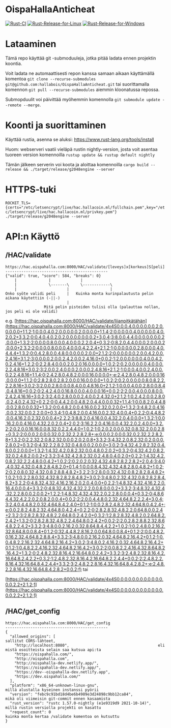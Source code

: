 # OispaHallaAnticheat
[![Rust-CI](https://github.com/hallabois/OispaHallaAnticheat/actions/workflows/rust.yml/badge.svg)](https://github.com/hallabois/OispaHallaAnticheat/actions/workflows/rust.yml)
[![Rust-Release-for-Linux](https://github.com/hallabois/OispaHallaAnticheat/actions/workflows/rust-artifact.yml/badge.svg)](https://github.com/hallabois/OispaHallaAnticheat/actions/workflows/rust-artifact.yml)
[![Rust-Release-for-Windows](https://github.com/hallabois/OispaHallaAnticheat/actions/workflows/rust-artifact-windows.yml/badge.svg)](https://github.com/hallabois/OispaHallaAnticheat/actions/workflows/rust-artifact-windows.yml)
# Lataaminen
Tämä repo käyttää git -submoduuleja, jotka pitää ladata ennen projektin koontia.

Voit ladata ne automaattisesti repon kanssa samaan aikaan käyttämällä komentoa ```git clone --recurse-submodules git@github.com:hallabois/OispaHallaAnticheat.git``` tai suorittamalla komennon ```git pull --recurse-submodules``` aiemmin kloonatussa repossa. 

Submopduulit voi päivittää myöhemmin komennolla ```git submodule update --remote --merge```.
# Koonti ja suorittaminen
Käyttää rustia, asenna se aluksi: https://www.rust-lang.org/tools/install

Huom: webserveri vaatii vieläpä rustin nightly-version, josta voit asentaa tuoreen version komennoilla ```rustup update && rustup default nightly```

Tämän jälkeen serverin voi koota ja aloittaa komennoilla ```cargo build --release && ./target/release/g2048engine --server```

# HTTPS-tuki
```ROCKET_TLS={certs="/etc/letsencrypt/live/hac.hallacoin.ml/fullchain.pem",key="/etc/letsencrypt/live/hac.hallacoin.ml/privkey.pem"} ./target/release/g2048engine --server```

# API:n Käyttö
## /HAC/validate
```
https://hac.oispahalla.com:8000/HAC/validate/[leveys]x[korkeus]S[peli]
---------------------------------------------
{"valid": true, "score": 584, "breaks": 0}
    |              |             |
    |              \-------\     \------------\
    |                      |                  |
Onko syöte validi peli     |   Kuinka monta kurinpalautusta pelin aikana käytettiin (-||-)
                           |
                 Mitä pelin pisteiden tulisi olla (palauttaa nollan, jos peli ei ole validi)
```
e.g. [https://hac.oispahalla.com:8000/HAC/validate/liianpitkätähän](https://hac.oispahalla.com:8000/HAC/validate/4x4S0.0.0.4.0.0.0.0.0.0.2.0.0.0.0.0+1,1.2;1:0.0.0.4.0.2.0.0.0.0.0.2.0.0.0.0+1,1.4;2:0.0.0.0.0.4.0.0.0.0.0.4.0.2.0.2+3,3.2;0:0.4.0.4.0.2.0.2.0.0.0.0.0.0.0.2+3,0.4;3:8.0.0.4.4.0.0.0.0.0.0.0.2.0.0.0+1,3.2;2:0.0.0.0.8.0.0.0.4.0.0.0.2.2.0.4+0,3.2;0:8.2.0.4.4.0.0.0.2.0.0.0.2.0.0.0+2,3.2;2:0.0.0.0.8.0.0.0.4.0.0.0.4.2.2.4+2,1.2;1:0.0.0.0.0.0.2.8.0.0.0.4.0.4.4.4+1,3.2;0:0.4.2.8.0.0.4.8.0.0.0.0.0.2.0.0+2,1.2;2:0.0.0.0.0.0.2.0.0.4.2.0.0.2.4.16+3,1.2;3:0.0.0.0.2.0.0.2.4.2.0.0.2.4.16.0+0,0.2;1:2.0.0.0.0.0.0.4.0.0.4.2.0.2.4.16+1,2.2;0:2.2.8.4.0.0.0.2.0.2.0.16.0.0.0.0+1,0.2;2:0.2.0.0.0.0.0.4.0.0.0.2.2.4.8.16+3,0.2;3:2.0.0.2.4.0.0.0.2.0.0.0.2.4.8.16+2,1.2;1:0.0.0.4.0.0.2.4.0.0.0.2.2.4.8.16+1,1.4;0:2.4.2.8.0.4.8.2.0.0.0.16.0.0.0.0+;e:2.4.2.8.0.4.8.2.0.0.0.16.0.0.0.0+1,1.2;0:2.8.2.8.0.2.8.2.0.0.0.16.0.0.0.0+1,0.2;2:0.2.0.0.0.0.0.8.0.8.2.2.2.2.8.16+3,0.2;3:2.0.0.2.8.0.0.0.8.4.0.0.4.8.16.0+2,1.2;1:0.0.0.4.0.0.2.8.0.0.8.4.0.4.8.16+0,0.2;0:2.4.2.4.0.0.16.8.0.0.0.4.0.0.0.16+0,0.2;2:2.0.0.4.0.0.0.8.0.0.2.4.2.4.16.16+3,0.2;3:2.4.0.2.8.0.0.0.2.4.0.0.2.4.32.0+2,1.2;1:0.2.4.2.0.0.2.8.0.0.2.4.0.2.4.32+0,2.2;0:0.4.4.2.0.0.4.8.2.0.4.4.0.0.0.32+1,1.4;1:0.0.8.2.0.4.4.8.0.0.2.8.0.0.0.32+1,3.2;0:0.4.8.2.0.0.4.16.0.0.2.32.0.2.0.0+1,3.2;3:4.8.2.0.4.16.0.0.2.32.0.0.2.2.0.0+0,3.4;1:0.4.8.2.0.0.4.16.0.0.2.32.4.0.0.4+0,2.2;0:4.4.8.2.0.0.4.16.2.0.2.32.0.0.0.4+2,2.2;3:8.8.2.0.4.16.0.0.4.32.2.0.4.0.0.0+1,3.2;1:0.0.16.2.0.0.4.16.0.4.32.2.0.2.0.4+2,0.2;3:16.2.2.0.4.16.0.0.4.32.2.0.2.4.0.0+3,2.2;2:0.2.0.0.16.16.0.0.8.32.0.2.2.4.4.0+1,0.2;1:0.2.0.2.0.0.0.32.0.8.32.2.0.0.2.8+0,3.2;2:0.0.0.2.0.0.0.32.0.2.32.2.2.8.2.8+;e:0.0.0.2.0.0.0.32.0.2.32.2.2.8.2.8+1,3.2;0:2.2.32.2.0.8.2.32.0.0.0.2.0.2.0.8+3,3.2;3:4.32.2.0.8.2.32.0.2.0.0.0.2.8.0.2+0,3.2;0:4.32.2.2.8.2.32.0.4.8.0.0.2.0.0.0+3,0.2;3:4.32.4.2.8.2.32.0.4.8.0.0.2.0.0.0+1,3.2;1:4.32.4.2.0.8.2.32.0.0.4.8.0.2.0.2+0,3.2;0:4.32.4.2.0.8.2.32.0.2.4.8.2.0.0.2+2,3.2;3:4.32.4.2.8.2.32.0.2.4.8.0.4.0.2.0+0,2.2;1:4.32.4.2.0.8.2.32.2.2.4.8.0.0.4.2+1,0.2;2:0.2.0.2.0.32.4.32.4.8.2.8.2.2.8.2+2,0.4;3:4.0.4.0.32.4.32.0.4.8.2.8.4.8.2.0+0,1.4;1:0.0.0.8.4.32.4.32.4.8.2.8.0.4.8.2+1,0.2;2:0.2.0.8.0.32.4.32.0.8.2.8.8.4.8.2+3,2.2;3:2.8.0.0.32.4.32.0.8.2.8.2.8.4.8.2+1,0.2;1:0.2.2.8.0.32.4.32.8.2.8.2.8.4.8.2+3,0.2;3:4.8.0.2.32.4.32.0.8.2.8.2.8.4.8.2+3,2.2;0:4.8.32.4.32.4.16.2.16.2.0.2.0.4.0.0+0,2.2;1:4.8.32.4.32.4.16.2.2.0.16.4.0.0.0.4+3,3.2;0:4.8.32.4.32.4.32.2.2.0.0.8.0.0.0.2+3,3.2;3:4.8.32.4.32.4.32.2.2.8.0.0.2.0.0.2+1,2.2;1:4.8.32.4.32.4.32.2.0.2.2.8.0.0.0.4+0,3.2;0:4.8.64.4.32.4.2.2.0.2.0.8.2.0.0.4+0,0.2;2:2.0.0.4.4.8.0.2.32.4.64.8.2.2.2.4+3,0.4;3:2.4.0.4.4.8.2.0.32.4.64.8.4.2.4.0+0,1.2;1:0.0.2.8.2.4.8.2.32.4.64.8.0.4.2.4+;e:0.0.2.8.2.4.8.2.32.4.64.8.0.4.2.4+0,2.2;0:2.8.2.8.32.4.8.2.2.0.64.8.0.0.2.4+2,3.2;3:2.8.2.8.32.4.8.2.2.64.8.0.2.4.2.0+0,3.2;1:2.8.2.8.32.4.8.2.0.2.64.8.2.2.4.2+1,3.2;0:2.8.2.8.32.4.8.2.2.4.64.8.0.2.4.2+0,0.2;2:2.0.2.8.2.8.8.2.32.8.64.8.2.2.4.2+3,3.2;3:4.8.0.0.2.16.2.0.32.8.64.8.4.4.2.2+1,0.2;1:0.2.4.8.0.2.16.2.32.8.64.8.0.0.8.4+0,1.2;0:32.4.4.8.2.8.16.2.0.0.64.8.0.0.8.4+0,1.2;2:0.0.4.8.2.0.16.2.32.4.64.8.2.8.8.4+3,3.2;3:4.8.0.0.2.16.2.0.32.4.64.8.2.16.4.2+0,1.2;1:0.0.4.8.2.2.16.2.32.4.64.8.2.16.4.2+3,0.2;3:4.8.0.2.4.16.2.0.32.4.64.8.2.16.4.2+0,1.2;1:0.4.8.2.2.4.16.2.32.4.64.8.2.16.4.2+3,0.2;2:0.0.8.2.2.4.16.4.32.8.64.8.2.16.4.2+1,3.2;0:2.4.8.2.32.8.16.4.2.16.64.8.0.2.4.2+3,3.2;3:2.4.8.2.32.8.16.4.2.16.64.8.2.4.2.2+0,3.2;1:2.4.8.2.32.8.16.4.2.16.64.8.2.2.4.4+0,0.2;2:2.4.8.2.2.8.16.4.32.16.64.8.4.2.4.4+3,3.2;3:2.4.8.2.2.8.16.4.32.16.64.8.4.2.8.2+;e:2.4.8.2.2.8.16.4.32.16.64.8.4.2.8.2+0,0.2;f) tai

[https://hac.oispahalla.com:8000/HAC/validate/4x4S0.0.0.0.0.0.0.0.0.0.0.0.0.0.2.2+2,1.2;1](https://hac.oispahalla.com:8000/HAC/validate/4x4S0.0.0.0.0.0.0.0.0.0.0.0.0.0.2.2+2,1.2;1)

## /HAC/get_config

```
https://hac.oispahalla.com:8000/HAC/get_config
---------------------------------------------
{
  "allowed_origins": [                                             sallitut CORS-lähteet,
    "http://localhost:8080",                                       eli mistä osoitteista selain saa kutsua api:ta
    "https://oispahalla.com/",
    "http://oispahalla.com",
    "http://oispahalla-dev.netlify.app/",
    "https://oispahalla-dev.netlify.app/",
    "https://dev--oispahalla-dev.netlify.app",
    "https://dev.oispahalla.com/"
  ],
  "platform": "x86_64-unknown-linux-gnu",                          millä alustalla kyseinen instanssi pyörii
  "version": "febc9c91bd18d4be6b4989e3d24898c9bb12ca84",           mikä oli viimeisin git-commit ennen kasaamista
  "rust_version": "rustc 1.57.0-nightly (e1e9319d9 2021-10-14)",   millä rustin versiolla projekti on kasattu
  "request_count": 0                                               kuinka monta kertaa /validate komentoa on kutsuttu
}
```
